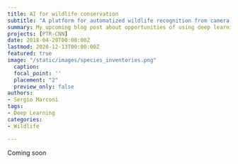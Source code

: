 ```yaml
---
title: AI for wildlife conservation
subtitle: "A platform for automatized wildlife recognition from camera traps in developing countries."
summary: My upcoming blog post about opportunities of using deep learning in developing countries
projects: [PTR-CNN]
date: 2018-04-20T00:00:00Z
lastmod: 2020-12-13T00:00:00Z
featured: true
image: "/static/images/species_inventories.png"
  caption: 
  focal_point: ''
  placement: "2"
  preview_only: false
authors:
- Sergio Marconi
tags:
- Deep Learning
categories:
- Wildlife

---
```

Coming soon
